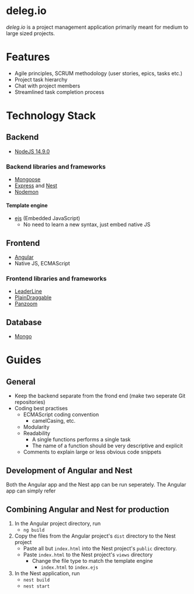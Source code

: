 # deleg.io
*deleg.io* is a project management application primarily meant for medium to large sized projects. 

# Features
- Agile principles, SCRUM methodology (user stories, epics, tasks etc.)
- Project task hierarchy
- Chat with project members
- Streamlined task completion process

# Technology Stack
## Backend
- [NodeJS 14.9.0](https://nodejs.org/en/)

### Backend libraries and frameworks
- [Mongoose](https://mongoosejs.com/)
- [Express](https://expressjs.com/) and [Nest](https://nestjs.com/)
- [Nodemon](https://nodemon.io/)

#### Template engine
- [ejs](https://ejs.co/) (Embedded JavaScript)
    - No need to learn a new syntax, just embed native JS

## Frontend
- [Angular](https://angular.io/)
- Native JS, ECMAScript

### Frontend libraries and frameworks
- [LeaderLine](https://anseki.github.io/leader-line/)
- [PlainDraggable](https://anseki.github.io/plain-draggable/)
- [Panzoom](https://anvaka.github.io/panzoom/)

## Database
- [Mongo](https://www.mongodb.com/)


# Guides

## General
- Keep the backend separate from the frond end (make two seperate Git repositories)
- Coding best practises
    - ECMAScript coding convention
        - camelCasing, etc.
    - Modularity
    - Readability
        - A single functions performs a single task
        - The name of a function should be very descriptive and explicit
    - Comments to explain large or less obvious code snippets

## Development of Angular and Nest
Both the Angular app and the Nest app can be run seperately. The Angular app can simply refer

## Combining Angular and Nest for production
1. In the Angular project directory, run
    - ```ng build```
2. Copy the files from the Angular project's ```dist``` directory to the Nest project
    - Paste all but ```index.html``` into the Nest project's ```public``` directory.
    - Paste ```index.html``` to the Nest project's ```views``` directory
        - Change the file type to match the template engine 
            - ```index.html``` to ```index.ejs```
3. In the Nest application, run
    - ```nest build```
    - ```nest start```
